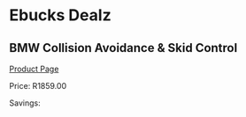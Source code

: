 
# Ebucks Dealz
## BMW Collision Avoidance & Skid Control
[Product Page](https://www.ebucks.com/web/shop/productSelected.do?prodId=1075356346&catId=714947548)

Price: R1859.00

Savings: 


	